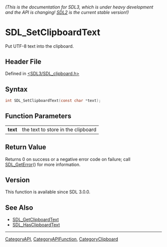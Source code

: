 ###### (This is the documentation for SDL3, which is under heavy development and the API is changing! [SDL2](https://wiki.libsdl.org/SDL2/) is the current stable version!)
# SDL_SetClipboardText

Put UTF-8 text into the clipboard.

## Header File

Defined in [<SDL3/SDL_clipboard.h>](https://github.com/libsdl-org/SDL/blob/main/include/SDL3/SDL_clipboard.h)

## Syntax

```c
int SDL_SetClipboardText(const char *text);

```

## Function Parameters

|              |                                    |
| ------------ | ---------------------------------- |
| **text**     | the text to store in the clipboard |

## Return Value

Returns 0 on success or a negative error code on failure; call
[SDL_GetError](SDL_GetError)() for more information.

## Version

This function is available since SDL 3.0.0.

## See Also

* [SDL_GetClipboardText](SDL_GetClipboardText)
* [SDL_HasClipboardText](SDL_HasClipboardText)

----
[CategoryAPI](CategoryAPI), [CategoryAPIFunction](CategoryAPIFunction), [CategoryClipboard](CategoryClipboard)


